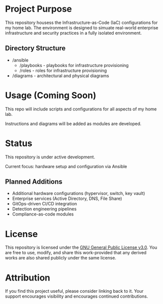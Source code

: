 # Project Purpose

This repository housess the Infrastructure-as-Code (IaC) configurations for my home lab. The environment is designed to simuate real-world enterprise infrastructure and security practices in a fully isolated environment.

## Directory Structure

- /ansible
  - /playbooks - playbooks for infrastructure provisioning
  - /roles - roles for infrastructure provisioning
- /diagrams - architectural and physical diagrams 

# Usage (Coming Soon)

This repo will include scripts and configurations for all aspects of my home lab.

Instructions and diagrams will be added as modules are developed.

# Status

This repository is under active development.

Current focus: hardware setup and configuration via Ansible

## Planned Additions
- Additional hardware configurations (hypervisor, switch, key vault)
- Enterprise services (Active Directory, DNS, File Share)
- GitOps-driven CI/CD integration
- Detection engineering pipelines
- Compliance-as-code modules

# License

This repository is licensed under the [GNU General Public License v3.0](LICENSE).
You are free to use, modify, and share this work-provided that any derived works are also shared publicly under the same license.

# Attribution

If you find this project useful, please consider linking back to it. Your support encourages visibility and encourages continued contributions.
